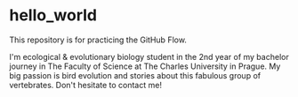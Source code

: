 # hello_world
This repository is for practicing the GitHub Flow.

I'm ecological & evolutionary biology student in the 2nd year of my bachelor journey in The Faculty of Science at The Charles University in Prague.
My big passion is bird evolution and stories about this fabulous group of vertebrates. Don't hesitate to contact me!
